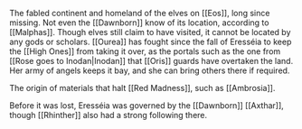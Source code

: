 The fabled continent and homeland of the elves on [[Eos]], long since missing. Not even the [[Dawnborn]] know of its location, according to [[Malphas]]. Though elves still claim to have visited, it cannot be located by any gods or scholars. [[Ourea]] has fought since the fall of Eresséia to keep the [[High Ones]] from taking it over, as the portals such as the one from [[Rose goes to Inodan|Inodan]] that [[Oris]] guards have overtaken the land. Her army of angels keeps it bay, and she can bring others there if required.

The origin of materials that halt [[Red Madness]], such as [[Ambrosia]]. 

Before it was lost, Eresséia was governed by the [[Dawnborn]] [[Axthar]], though [[Rhinther]] also had a strong following there.

